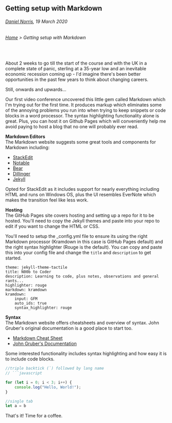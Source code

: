 ## Getting setup with Markdown

###### [Daniel Norris](https://github.com/daniel-norris), 19 March 2020

###### [Home](./) > Getting setup with Markdown

<br>

About 2 weeks to go till the start of the course and with the UK in a complete state of panic, sterling at a 35-year low and an inevitable economic recession coming up - I'd imagine there's been better opportunities in the past few years to think about changing careers. 

Still, onwards and upwards... 

Our first video conference uncovered this little gem called Markdown which I'm trying out for the first time. It produces markup which eliminates some of the annoying problems you run into when trying to keep snippets or code blocks in a word processor. The syntax highlighting functionality alone is great. Plus, you can host it on Github Pages which will conveniently help me avoid paying to host a blog that no one will probably ever read. 

**Markdown Editors**<br>
The Markdown website suggests some great tools and components for Markdown including: 

- [StackEdit](https://www.markdownguide.org/tools/stackedit/)
- [Notable](https://www.markdownguide.org/tools/notable/) 
- [Bear](https://www.markdownguide.org/tools/bear/)
- [Dillinger](https://www.markdownguide.org/tools/dillinger/) 
- [Jekyll](https://www.markdownguide.org/tools/jekyll/) 

Opted for StackEdit as it includes support for nearly everything including HTML and runs on Windows OS, plus the UI resembles EverNote which makes the transition feel like less work.  

**Hosting**<br>
The GitHub Pages site covers hosting and setting up a repo for it to be hosted. You'll need to copy the Jekyll themes and paste into your repo to edit if you want to change the HTML or CSS. 

You'll need to setup the _config.yml file to ensure its using the right Markdown processor (Kramdown in this case is GitHub Pages default) and the right syntax highlighter (Rouge is the default). You can copy and paste this into your config file and change the `title` and `description` to get started. 

	theme: jekyll-theme-tactile
	title: N00b to Coder
	description: Learning to code, plus notes, observations and general rants...
	highlighter: rouge
	markdown: kramdown
	kramdown:
		input: GFM
		auto_ids: true
		syntax_highlighter: rouge


**Syntax**<br>
The Markdown website offers cheatsheets and overview of syntax. John Gruber's original documentation is a good place to start too. 

- [Markdown Cheat Sheet](https://www.markdownguide.org/cheat-sheet/)
- [John Gruber's Documentation](https://daringfireball.net/projects/markdown/)

Some interested functionality includes syntax highlighting and how easy it is to include code blocks. 

```javascript
//triple backtick (`) followed by lang name
// ```javascript

for (let i = 0; i < 3; i++) {
	console.log("Hello, World!"); 
}
```
```javascript
//single tab 
let a = b 
```

That's it! Time for a coffee. 
